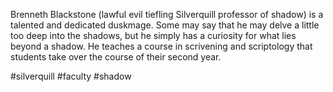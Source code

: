 Brenneth Blackstone (lawful evil tiefling Silverquill professor of shadow) is a talented and dedicated duskmage. Some may say that he may delve a little too deep into the shadows, but he simply has a curiosity for what lies beyond a shadow. He teaches a course in scrivening and scriptology that students take over the course of their second year.

#silverquill
#faculty
#shadow 